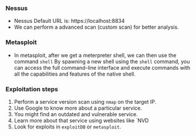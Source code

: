### Nessus

- Nessus Default URL is: https://localhost:8834
- We can perform a advanced scan (custom scan) for better analysis. 

### Metasploit 

- In metasploit, after we get a meterpreter shell, we can then use the command `shell` By spawning a new shell using the `shell` command, you can access the full command-line interface and execute commands with all the capabilities and features of the native shell.

### Exploitation steps

1. Perform a service version scan using `nmap` on the target IP.
2. Use Google to know more about a particular service.
3. You might find an outdated and vulnerable service.
4. Learn more about that service using websites like `NVD
5. Look for exploits in `exploitDB` or `metasploit`.